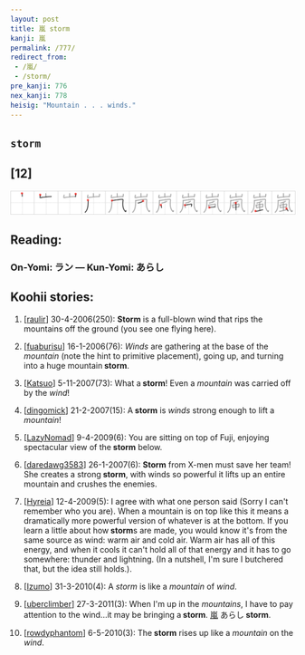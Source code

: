 ```yaml
---
layout: post
title: 嵐 storm
kanji: 嵐
permalink: /777/
redirect_from:
 - /嵐/
 - /storm/
pre_kanji: 776
nex_kanji: 778
heisig: "Mountain . . . winds."
---
```


## `storm`

## [12]

<div class="stroke"><img src="../images/E5B590.png" /></div>

## Reading:

### On-Yomi: ラン &mdash; Kun-Yomi: あらし

## Koohii stories:

1) [<a href="http://kanji.koohii.com/profile/raulir">raulir</a>] 30-4-2006(250): <strong>Storm</strong> is a full-blown wind that rips the mountains off the ground (you see one flying here). 

2) [<a href="http://kanji.koohii.com/profile/fuaburisu">fuaburisu</a>] 16-1-2006(76): <em>Winds</em> are gathering at the base of the <em>mountain</em> (note the hint to primitive placement), going up, and turning into a huge mountain<strong> storm</strong>. 

3) [<a href="http://kanji.koohii.com/profile/Katsuo">Katsuo</a>] 5-11-2007(73): What a<strong> storm</strong>! Even a <em>mountain</em> was carried off by the <em>wind</em>! 

4) [<a href="http://kanji.koohii.com/profile/dingomick">dingomick</a>] 21-2-2007(15): A<strong> storm</strong> is <em>winds</em> strong enough to lift a <em>mountain</em>! 

5) [<a href="http://kanji.koohii.com/profile/LazyNomad">LazyNomad</a>] 9-4-2009(6): You are sitting on top of Fuji, enjoying spectacular view of the<strong> storm</strong> below. 

6) [<a href="http://kanji.koohii.com/profile/daredawg3583">daredawg3583</a>] 26-1-2007(6): <strong>Storm</strong> from X-men must save her team! She creates a strong<strong> storm</strong>, with winds so powerful it lifts up an entire mountain and crushes the enemies. 

7) [<a href="http://kanji.koohii.com/profile/Hyreia">Hyreia</a>] 12-4-2009(5): I agree with what one person said (Sorry I can&#039;t remember who you are). When a mountain is on top like this it means a dramatically more powerful version of whatever is at the bottom. If you learn a little about how<strong> storm</strong>s are made, you would know it&#039;s from the same source as wind: warm air and cold air. Warm air has all of this energy, and when it cools it can&#039;t hold all of that energy and it has to go somewhere: thunder and lightning. (In a nutshell, I&#039;m sure I butchered that, but the idea still holds.). 

8) [<a href="http://kanji.koohii.com/profile/Izumo">Izumo</a>] 31-3-2010(4): A <em>storm</em> is like a <em>mountain</em> of <em>wind</em>. 

9) [<a href="http://kanji.koohii.com/profile/uberclimber">uberclimber</a>] 27-3-2011(3): When I&#039;m up in the <em>mountains</em>, I have to pay attention to the wind...it may be bringing a<strong> storm</strong>.   <a href="http://jisho.org/kanji/details/嵐">嵐</a>   あらし<strong> storm</strong>. 

10) [<a href="http://kanji.koohii.com/profile/rowdyphantom">rowdyphantom</a>] 6-5-2010(3): The<strong> storm</strong> rises up like a <em>mountain</em> on the <em>wind</em>. 
